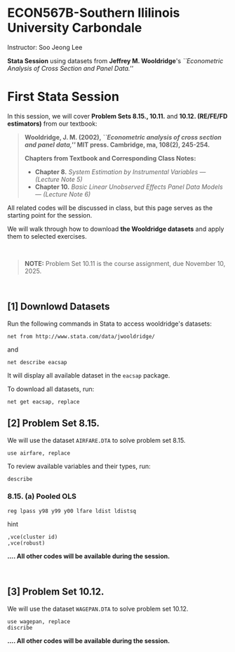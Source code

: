 # ECON567B-Southern Ililinois University Carbondale

Instructor: Soo Jeong Lee

**Stata Session** using datasets from __Jeffrey M. Wooldridge__'s <i>``Econometric Analysis of Cross Section and Panel Data.''</i>


# First Stata Session
In this session, we will cover __Problem Sets 8.15., 10.11.__ and __10.12. (RE/FE/FD estimators)__ from our textbook:

> **Wooldridge, J. M. (2002), <i>``Econometric analysis of cross section and panel data,''</i> MIT press. Cambridge, ma, 108(2), 245-254.**
> 
> **Chapters from Textbook and Corresponding Class Notes:**
> - **Chapter 8.** *System Estimation by Instrumental Variables* — *(Lecture Note 5)*  
> - **Chapter 10.** *Basic Linear Unobserved Effects Panel Data Models* — *(Lecture Note 6)*
>

All related codes will be discussed in class, but this page serves as the starting point for the session.

We will walk through how to download __the Wooldridge datasets__ and apply them to selected exercises.

<br>

>**NOTE:** Problem Set 10.11 is the course assignment, due November 10, 2025.

<br>

## [1] Downlowd Datasets
Run the following commands in Stata to access wooldridge's datasets:
```
net from http://www.stata.com/data/jwooldridge/
```
and
```
net describe eacsap
```
It will display all available dataset in the `eacsap` package. 

To download all datasets, run:
```
net get eacsap, replace
```

## [2] Problem Set 8.15.
We will use the dataset `AIRFARE.DTA` to solve problem set 8.15.
```
use airfare, replace
```
To review available variables and their types, run:
```
describe
```
### 8.15. (a) Pooled OLS
```
reg lpass y98 y99 y00 lfare ldist ldistsq
```

hint
```
,vce(cluster id)
,vce(robust)
```
**.... All other codes will be available during the session.**



<br>

## [3] Problem Set 10.12.
We will use the dataset `WAGEPAN.DTA` to solve problem set 10.12.

```
use wagepan, replace
discribe
```

**.... All other codes will be available during the session.**




<br>






